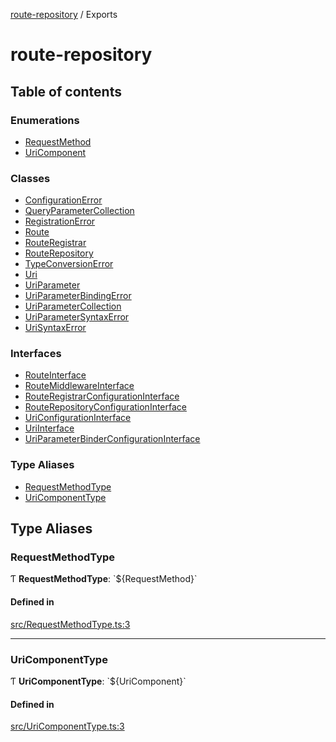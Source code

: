 [route-repository](README.md) / Exports

# route-repository

## Table of contents

### Enumerations

- [RequestMethod](enums/RequestMethod.md)
- [UriComponent](enums/UriComponent.md)

### Classes

- [ConfigurationError](classes/ConfigurationError.md)
- [QueryParameterCollection](classes/QueryParameterCollection.md)
- [RegistrationError](classes/RegistrationError.md)
- [Route](classes/Route.md)
- [RouteRegistrar](classes/RouteRegistrar.md)
- [RouteRepository](classes/RouteRepository.md)
- [TypeConversionError](classes/TypeConversionError.md)
- [Uri](classes/Uri.md)
- [UriParameter](classes/UriParameter.md)
- [UriParameterBindingError](classes/UriParameterBindingError.md)
- [UriParameterCollection](classes/UriParameterCollection.md)
- [UriParameterSyntaxError](classes/UriParameterSyntaxError.md)
- [UriSyntaxError](classes/UriSyntaxError.md)

### Interfaces

- [RouteInterface](interfaces/RouteInterface.md)
- [RouteMiddlewareInterface](interfaces/RouteMiddlewareInterface.md)
- [RouteRegistrarConfigurationInterface](interfaces/RouteRegistrarConfigurationInterface.md)
- [RouteRepositoryConfigurationInterface](interfaces/RouteRepositoryConfigurationInterface.md)
- [UriConfigurationInterface](interfaces/UriConfigurationInterface.md)
- [UriInterface](interfaces/UriInterface.md)
- [UriParameterBinderConfigurationInterface](interfaces/UriParameterBinderConfigurationInterface.md)

### Type Aliases

- [RequestMethodType](modules.md#requestmethodtype)
- [UriComponentType](modules.md#uricomponenttype)

## Type Aliases

### RequestMethodType

Ƭ **RequestMethodType**: \`$\{RequestMethod}\`

#### Defined in

[src/RequestMethodType.ts:3](https://github.com/nonetallt/front-to-back-router/blob/4aaeda5/src/RequestMethodType.ts#L3)

___

### UriComponentType

Ƭ **UriComponentType**: \`$\{UriComponent}\`

#### Defined in

[src/UriComponentType.ts:3](https://github.com/nonetallt/front-to-back-router/blob/4aaeda5/src/UriComponentType.ts#L3)
